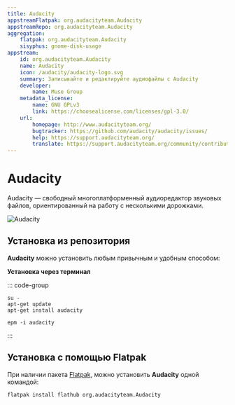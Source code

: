 ```yaml
---
title: Audacity
appstreamFlatpak: org.audacityteam.Audacity
appstreamRepo: org.audacityteam.Audacity
aggregation:
    flatpak: org.audacityteam.Audacity
    sisyphus: gnome-disk-usage
appstream:
    id: org.audacityteam.Audacity
    name: Audacity
    icon: /audacity/audacity-logo.svg
    summary: Записывайте и редактируйте аудиофайлы с Audacity
    developer: 
        name: Muse Group
    metadata_license: 
        name: GNU GPLv3
        link: https://choosealicense.com/licenses/gpl-3.0/
    url: 
        homepage: http://www.audacityteam.org/
        bugtracker: https://github.com/audacity/audacity/issues/
        help: https://support.audacityteam.org/
        translate: https://support.audacityteam.org/community/contributing/translating/
---
```


# Audacity

Audacity — свободный многоплатформенный аудиоредактор звуковых файлов, ориентированный на работу с несколькими дорожками.

![Audacity](/audacity/audacity-1.png)

## Установка из репозитория

**Audacity** можно установить любым привычным и удобным способом:

<!--@include: ./parts/install/software-repo.md-->

**Установка через терминал**

::: code-group

```shell[apt-get]
su -
apt-get update
apt-get install audacity
```

```shell[epm]
epm -i audacity
```
:::

## Установка с помощью Flatpak

При наличии пакета [Flatpak](/flatpak), можно установить **Audacity** одной командой:

```shell
flatpak install flathub org.audacityteam.Audacity
```

<!--@include: ./parts/install/software-flatpak.md-->
